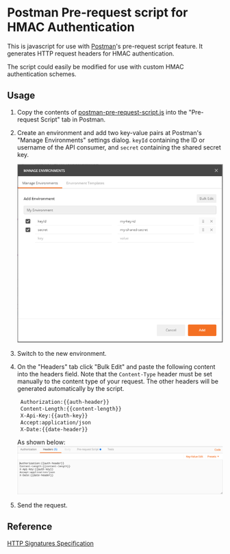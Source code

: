 # Postman Pre-request script for HMAC Authentication
This is javascript for use with [Postman](https://www.getpostman.com/)'s pre-request script feature.
It generates HTTP request headers for HMAC authentication.

The script could easily be modified for use with custom HMAC authentication schemes.

## Usage

1. Copy the contents of [postman-pre-request-script.js](https://github.com/YouGotaGift/docs/blob/master/postman/pre-request-script.js) into the "Pre-request Script" tab in Postman.
2. Create an environment and add two key-value pairs at Postman's "Manage Environments" settings dialog. `keyId` containing the ID or username of the API consumer, and `secret` containing the shared secret key.

    ![Manage Environments](/postman/postman-manage-env.png?raw=true)
3. Switch to the new environment.
4. On the "Headers" tab click "Bulk Edit" and paste the following content into the headers field. Note that the `Content-Type` header must be set manually to the content type of your request. The other headers will be generated automatically by the script.

        Authorization:{{auth-header}}
        Content-Length:{{content-length}}
        X-Api-Key:{{auth-key}}
        Accept:application/json
        X-Date:{{date-header}}

    As shown below:
    ![Headers](/postman/Headers.png?raw=true)
5. Send the request. 


## Reference

[HTTP Signatures Specification](https://tools.ietf.org/html/draft-cavage-http-signatures)
